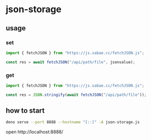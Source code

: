 # json-storage

## usage

### set

```js
import { fetchJSON } from "https://js.sabae.cc/fetchJSON.js";

const res = await fetchJSON("/api/path/file", jsonvalue);
```

### get

```js
import { fetchJSON } from "https://js.sabae.cc/fetchJSON.js";

const res = JSON.stringify(await fetchJSON("/api/path/file"));
```

## how to start

```sh
deno serve --port 8888 --hostname "[::]" -A json-storage.js
```

open http://localhost:8888/
